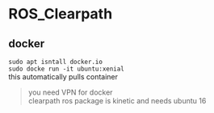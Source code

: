 # ROS_Clearpath

## docker
`sudo apt isntall docker.io`  
`sudo docke run -it ubuntu:xenial`  
this automatically pulls container  
> you need VPN for docker  
>clearpath ros package is kinetic and needs ubuntu 16
